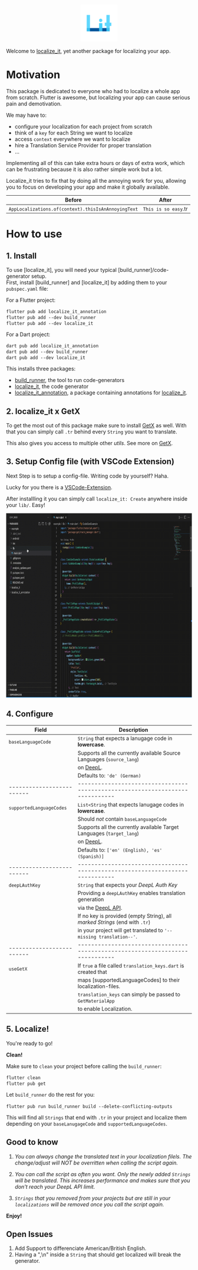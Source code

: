 <p align="center">
<img src="https://raw.githubusercontent.com/DieGlueckswurst/localize_it/master/extensions/vscode/localize-it/assets/logo_transparent.png" height="100" alt="localize_it" />
</p>

Welcome to [localize_it](https://pub.dev/packages/localize_it), yet another package for localizing your app.

# Motivation

This package is dedicated to everyone who had to localize a whole app from scratch. 
Flutter is awesome, but localizing your app can cause serious pain and demotivation. 

We may have to:

- configure your localization for each project from scratch
- think of a `key` for each String we want to localize
- access `context` everywhere we want to localize
- hire a Translation Service Provider for proper translation 
- ...


Implementing all of this can take extra hours or days of extra work, which can be frustrating because it is also rather simple work but a lot.

Localize_it tries to fix that by doing all the annoying work for you, allowing you
to focus on developing your app and make it globally available.

| Before                                                     | After                                                                         |
| -----------------------------------------------------------| ----------------------------------------------------------------------------- |
| `AppLocalizations.of(context).thisIsAnAnnoyingText`        | `This is so easy`.tr                                                          |

# How to use

## 1. Install

To use [localize_it], you will need your typical [build_runner]/code-generator setup.\
First, install [build_runner] and [localize_it] by adding them to your `pubspec.yaml` file:

For a Flutter project:

```console
flutter pub add localize_it_annotation
flutter pub add --dev build_runner
flutter pub add --dev localize_it
```

For a Dart project:

```console
dart pub add localize_it_annotation
dart pub add --dev build_runner
dart pub add --dev localize_it
```

This installs three packages:

- [build_runner](https://pub.dev/packages/build_runner), the tool to run code-generators
- [localize_it](https://pub.dev/packages/localize_it), the code generator
- [localize_it_annotation](https://pub.dev/packages/localize_it_annotation/score), a package containing annotations for [localize_it](https://pub.dev/packages/localize_it).

## 2. localize_it x GetX

To get the most out of this package make sure to install [GetX](https://pub.dev/packages/get) as well.
With that you can simply call `.tr` behind every `String` you want to translate. 

This also gives you access to multiple other *utils*. See more on [GetX](https://pub.dev/packages/get#internationalization).

## 3. Setup Config file (with VSCode Extension)

Next Step is to setup a config-file. Writing code by yourself? Haha. 

Lucky for you there is a [VSCode-Extension](https://marketplace.visualstudio.com/items?itemName=DieGlckswurst.localize-it).

After installling it you can simply call `localize_it: Create` anywhere inside your `lib/`. Easy!

<img src="https://raw.githubusercontent.com/DieGlueckswurst/localize_it/master/extensions/vscode/localize-it/assets/lit_extension_example_video.gif" height="500" />


## 4. Configure 

| Field                     | Description                                                                   |
| ------------------------- | ----------------------------------------------------------------------------- |
| `baseLanguageCode`        | `String` that expects a lanugage code in **lowercase**.                       |
|                           | Supports all the currently available Source Languages (`source_lang`)         |
|                           | on [DeepL](https://www.deepl.com/de/docs-api/translate-text/translate-text/). |
|                           | Defaults to: `'de' (German)`                                                  |
| ------------------------- | ----------------------------------------------------------------------------- |
| `supportedLanguageCodes`  | `List<String` that expects lanugage codes in **lowercase**.                   |
|                           | Should *not* contain `baseLanguageCode`                                       |
|                           | Supports all the currently available Target Languages (`target_lang`)         |
|                           | on [DeepL](https://www.deepl.com/de/docs-api/translate-text/translate-text/). |
|                           | Defaults to: `['en' (English), 'es' (Spanish)]`                               |
| ------------------------- | ----------------------------------------------------------------------------- |
| `deepLAuthKey`            | `String` that expects your *DeepL Auth Key*                                   |
|                           | Providing a `deepLAuthKey` enables translation generation                     |
|                           | via the [DeepL API](https://www.deepl.com/de/pro-api?cta=header-pro-api/).    |
|                           | If no key is provided (empty String), all *marked Strings* (end with `.tr`)   |
|                           | in your project will get translated to `'--missing translation--'`.           |
| ------------------------- | ----------------------------------------------------------------------------- |
| `useGetX`                 | If `true` a file called `translation_keys.dart` is created that               |
|                           | maps [supportedLanguageCodes] to their localization-files.                    |
|                           | `translation_keys` can simply be passed to `GetMaterialApp`                   |
|                           | to enable Localization.                                                       |

## 5. Localize!

You're ready to go!

**Clean!**

Make sure to `clean` your project before calling the `build_runner`:

```console
flutter clean
flutter pub get
```

Let `build_runner` do the rest for you:

`flutter pub run build_runner build --delete-conflicting-outputs`

This will find all `Strings` that end with `.tr` in your project and localize them depending on your `baseLanugageCode` and `supportedLanguageCodes`. 

## Good to know

1. *You can always change the translated text in your localization filels. The change/adjust will NOT be overritten when calling the script again.*

2. *You can call the script as often you want. Only the newly added `Strings` will be translated. This increases performance and makes sure that you don't reach your DeepL API limit.*

3. *`Strings` that you removed from your projects but are still in your `localizations` will be removed once you call the script again.*

**Enjoy!**


## Open Issues

1. Add Support to differenciate American/British English. 
2. Having a ",\n" inside a `String` that should get localized will break the generator.














